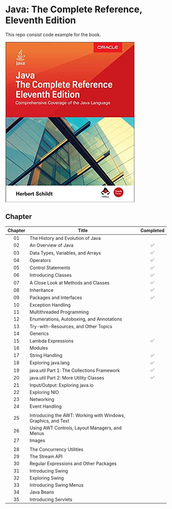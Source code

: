 # Java: The Complete Reference, Eleventh Edition

This repo consist code example for the book.

![Java: The Complete Reference, Eleventh Edition](book.jpg)

## Chapter

| Chapter | Title                                                         | Completed |
| :-----: | ------------------------------------------------------------- | :-------: |
|   01    | The History and Evolution of Java                             |           |
|   02    | An Overview of Java                                           |    ✅     |
|   03    | Data Types, Variables, and Arrays                             |    ✅     |
|   04    | Operators                                                     |    ✅     |
|   05    | Control Statements                                            |    ✅     |
|   06    | Introducing Classes                                           |    ✅     |
|   07    | A Close Look at Methods and Classes                           |    ✅     |
|   08    | Inheritance                                                   |    ✅     |
|   09    | Packages and Interfaces                                       |    ✅     |
|   10    | Exception Handling                                            |           |
|   11    | Multithreaded Programming                                     |           |
|   12    | Enumerations, Autoboxing, and Annotations                     |           |
|   13    | Try-with-Resources, and Other Topics                          |           |
|   14    | Generics                                                      |           |
|   15    | Lambda Expressions                                            |    ✅     |
|   16    | Modules                                                       |           |
|   17    | String Handling                                               |    ✅     |
|   18    | Exploring java.lang                                           |    ✅     |
|   19    | java.util Part 1: The Collections Framework                   |    ✅     |
|   20    | java.util Part 2: More Utility Classes                        |    ✅     |
|   21    | Input/Output: Exploring java.io                               |           |
|   22    | Exploring NIO                                                 |           |
|   23    | Networking                                                    |           |
|   24    | Event Handling                                                |
|         |
|   25    | Introducing the AWT: Working with Windows, Graphics, and Text |           |
|   26    | Using AWT Controls, Layout Managers, and Menus                |           |
|   27    | Images                                                        |
|         |
|   28    | The Concurrency Utilities                                     |           |
|   29    | The Stream API                                                |           |
|   30    | Regular Expressions and Other Packages                        |           |
|   31    | Introducing Swing                                             |           |
|   32    | Exploring Swing                                               |           |
|   33    | Introducing Swing Menus                                       |           |
|   34    | Java Beans                                                    |           |
|   35    | Introducing Servlets                                          |           |
